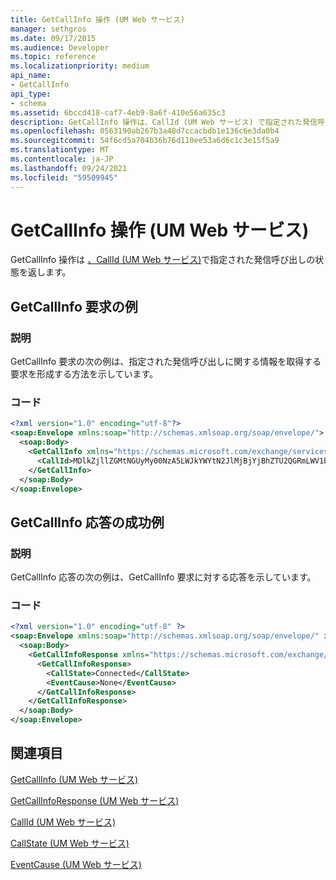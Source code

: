 ```yaml
---
title: GetCallInfo 操作 (UM Web サービス)
manager: sethgros
ms.date: 09/17/2015
ms.audience: Developer
ms.topic: reference
ms.localizationpriority: medium
api_name:
- GetCallInfo
api_type:
- schema
ms.assetid: 6bccd418-caf7-4eb9-8a6f-410e56a635c3
description: GetCallInfo 操作は、CallId (UM Web サービス) で指定された発信呼び出しの状態を返します。
ms.openlocfilehash: 0563190ab267b3a48d7ccacbdb1e136c6e3da0b4
ms.sourcegitcommit: 54f6cd5a704b36b76d110ee53a6d6c1c3e15f5a9
ms.translationtype: MT
ms.contentlocale: ja-JP
ms.lasthandoff: 09/24/2021
ms.locfileid: "59509945"
---
```

# <a name="getcallinfo-operation-um-web-service"></a>GetCallInfo 操作 (UM Web サービス)

GetCallInfo 操作は [、CallId (UM Web サービス)](callid-um-web-service.md)で指定された発信呼び出しの状態を返します。
  
## <a name="getcallinfo-request-example"></a>GetCallInfo 要求の例

### <a name="description"></a>説明

GetCallInfo 要求の次の例は、指定された発信呼び出しに関する情報を取得する要求を形成する方法を示しています。
  
### <a name="code"></a>コード

```XML
<?xml version="1.0" encoding="utf-8"?>
<soap:Envelope xmlns:soap="http://schemas.xmlsoap.org/soap/envelope/">
  <soap:Body>
    <GetCallInfo xmlns="https://schemas.microsoft.com/exchange/services/2006/messages">
      <CallId>MDlkZjllZGMtNGUyMy00NzA5LWJkYWYtN2JlMjBjYjBhZTU2QGRmLWV1bS0wMS5leGNoYW5nZS5jb3JwLm1pY3Jvc29mdC5jb20=</CallId>
    </GetCallInfo>
  </soap:Body>
</soap:Envelope>
```

## <a name="successful-getcallinfo-response-example"></a>GetCallInfo 応答の成功例

### <a name="description"></a>説明

GetCallInfo 応答の次の例は、GetCallInfo 要求に対する応答を示しています。
  
### <a name="code"></a>コード

```XML
<?xml version="1.0" encoding="utf-8" ?> 
<soap:Envelope xmlns:soap="http://schemas.xmlsoap.org/soap/envelope/" xmlns:xsi="http://www.w3.org/2001/XMLSchema-instance" xmlns:xsd="http://www.w3.org/2001/XMLSchema">
  <soap:Body>
    <GetCallInfoResponse xmlns="https://schemas.microsoft.com/exchange/services/2006/messages">
      <GetCallInfoResponse>
        <CallState>Connected</CallState> 
        <EventCause>None</EventCause> 
      </GetCallInfoResponse>
    </GetCallInfoResponse>
  </soap:Body>
</soap:Envelope>
```

## <a name="see-also"></a>関連項目



[GetCallInfo (UM Web サービス)](getcallinfo-um-web-service.md)
  
[GetCallInfoResponse (UM Web サービス)](getcallinforesponse-um-web-service.md)
  
[CallId (UM Web サービス)](callid-um-web-service.md)
  
[CallState (UM Web サービス)](callstate-um-web-service.md)
  
[EventCause (UM Web サービス)](eventcause-um-web-service.md)

